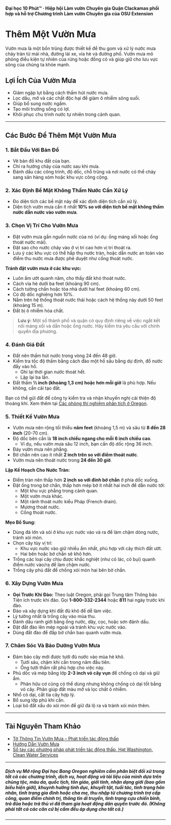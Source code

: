 #### Đại học 10 Phút™ · Hiệp hội Làm vườn Chuyên gia Quận Clackamas phối hợp và hỗ trợ Chương trình Làm vườn Chuyên gia của OSU Extension

# Thêm Một Vườn Mưa

Vườn mưa là một bồn trũng được thiết kế để thu gom và xử lý nước mưa chảy tràn từ mái nhà, đường lái xe, vỉa hè và đường phố. Vườn mưa mô phỏng điều kiện tự nhiên của rừng hoặc đồng cỏ và giúp giữ cho lưu vực sông của chúng ta khỏe mạnh.

## Lợi Ích Của Vườn Mưa

- Giảm ngập lụt bằng cách thấm hút nước mưa.
- Lọc dầu, mỡ và các chất độc hại để giảm ô nhiễm sông suối.
- Giúp bổ sung nước ngầm.
- Tạo môi trường sống có lợi.
- Khôi phục chu trình nước tự nhiên trong cảnh quan.

---

## Các Bước Để Thêm Một Vườn Mưa

### 1. Bắt Đầu Với Bản Đồ

- Vẽ bản đồ khu đất của bạn.
- Chỉ ra hướng chảy của nước sau khi mưa.
- Đánh dấu các công trình, độ dốc, chỗ trũng và nơi nước có thể chảy sang sân hàng xóm hoặc khu vực công cộng.

### 2. Xác Định Bề Mặt Không Thấm Nước Cần Xử Lý

- Đo diện tích các bề mặt này để xác định diện tích cần xử lý.
- Diện tích vườn mưa cần ít nhất **10% so với diện tích bề mặt không thấm nước dẫn nước vào vườn mưa**.

### 3. Chọn Vị Trí Cho Vườn Mưa

- Đặt vườn mưa gần nguồn nước của nó (ví dụ: ống máng xối hoặc ống thoát nước mái).
- Đặt sao cho nước chảy vào ở vị trí cao hơn vị trí thoát ra.
- Lưu ý các khu vực có thể hấp thụ nước tràn, hoặc dẫn nước an toàn vào điểm thu nước mưa được phê duyệt như cống thoát nước.

**Tránh đặt vườn mưa ở các khu vực:**

- Luôn ẩm ướt quanh năm, cho thấy đất khó thoát nước.
- Cách vỉa hè dưới ba feet (khoảng 90 cm).
- Cách tường chắn hoặc tòa nhà dưới hai feet (khoảng 60 cm).
- Có độ dốc nghiêng hơn 10%.
- Nằm trên hệ thống thoát nước thải hoặc cách hệ thống này dưới 50 feet (khoảng 15 m).
- Đất bị ô nhiễm hóa chất.

> **Lưu ý:** Một số thành phố và quận có quy định riêng về việc ngắt kết nối máng xối và dẫn hoặc ống nước. Hãy kiểm tra yêu cầu với chính quyền địa phương.

### 4. Đánh Giá Đất

- Đất nên thấm hút nước trong vòng 24 đến 48 giờ.
- Kiểm tra tốc độ thấm bằng cách đào một hố sâu bằng dự định, đổ nước đầy vào hố.
  - Ghi lại thời gian nước thoát hết.
  - Lặp lại ba lần.
- Đất thấm **½ inch (khoảng 1,3 cm) hoặc hơn mỗi giờ** là phù hợp. Nếu không, cần cải tạo đất.

Bạn có thể gửi đất để công ty kiểm tra và nhận khuyến nghị cải thiện độ thoáng khí. Xem thêm tại [Các phòng thí nghiệm phân tích ở Oregon](https://catalog.extension.oregonstate.edu/sites/catalog/files/project/pdf/em8677.pdf).

### 5. Thiết Kế Vườn Mưa

- Vườn mưa nên rộng tối thiểu **năm feet** (khoảng 1,5 m) và sâu từ **8 đến 28 inch** (20-70 cm).
- Độ dốc bên cần là **18 inch chiều ngang cho mỗi 6 inch chiều cao**.
  - Ví dụ, nếu vườn mưa sâu 12 inch, bạn cần độ dốc rộng 36 inch.
- Đáy vườn mưa nên phẳng.
- Bờ chắn nên cao ít nhất **2 inch trên so với điểm thoát nước**.
- Vườn mưa nên thoát nước trong **24 đến 30 giờ**.

**Lập Kế Hoạch Cho Nước Tràn:**

- Điểm tràn nên thấp hơn **2 inch so với đỉnh bờ chắn** ở phía dốc xuống.
- Đặt ống trong bờ chắn, thấp hơn mép bờ ít nhất hai inch để dẫn nước tới:
  - Một khu vực phẳng trong cảnh quan.
  - Một vườn mưa khác.
  - Một rãnh thoát nước kiểu Pháp (French drain).
  - Mương thoát nước.
  - Cống thoát nước.

**Mẹo Bổ Sung:**

- Dùng đá lớn và sỏi ở khu vực nước vào và ra để làm chậm dòng nước, tránh xói mòn.
- Chọn cây tùy vị trí:
  - Khu vực nước vào giữ nhiều ẩm nhất, phù hợp với cây thích đất ướt.
  - Hai bên hoặc bờ chắn sẽ khô hơn.
- Trồng các loại cây chịu được khắc nghiệt (như cỏ lác, cỏ bụi) quanh điểm nước vào/ra để làm chậm nước.
- Trồng cây phủ đất để chống xói mòn hai bên bờ chắn.

### 6. Xây Dựng Vườn Mưa

- **Gọi Trước Khi Đào:** Theo luật Oregon, phải gọi Trung tâm Thông báo Tiện ích trước khi đào. Gọi **1-800-332-2344** hoặc **811** hai ngày trước khi đào.
- Đào và xây dựng khi đất đủ khô để dễ làm việc.
- Lý tưởng nhất là trồng cây vào mùa thu.
- Đánh dấu ranh giới bằng ống nước, dây, cọc, hoặc sơn đánh dấu.
- Đặt đất đào lên mép ngoài và tránh khu vực nước vào.
- Dùng đất đào để đắp bờ chắn bao quanh vườn mưa.

### 7. Chăm Sóc Và Bảo Dưỡng Vườn Mưa

- Đảm bảo cây mới được tưới đủ nước vào mùa hè khô.
  - Tưới sâu, chậm khi cần trong năm đầu tiên.
  - Ống tưới thấm rất phù hợp cho việc này.
- Phủ dốc và mép bằng lớp **2-3 inch vỏ cây vụn** để chống cỏ dại và giữ ẩm.
  - Phân hữu cơ cũng có thể dùng nhưng không chống cỏ dại tốt bằng vỏ cây. Phân giúp đất màu mỡ và lọc chất ô nhiễm.
- Nhổ cỏ dại, cắt tỉa cây hợp lý.
- Bổ sung lớp phủ khi cần.
- Loại bỏ đất xấu do xói mòn để giữ đá lộ ra và tránh xói mòn thêm.

---

## Tài Nguyên Tham Khảo

- [Tờ Thông Tin Vườn Mưa – Phát triển tác động thấp](https://catalog.extension.oregonstate.edu/sites/catalog/files/project/pdf/em9207.pdf)
- [Hướng Dẫn Vườn Mưa](https://seagrant.oregonstate.edu/sgpubs/oregon-rain-garden-guide)
- [Sổ tay các phương pháp phát triển tác động thấp, Hạt Washington, Clean Water Services](https://cleanwaterservices.org/development/dnc/lida/)

---

##### Dịch vụ Mở rộng Đại học Bang Oregon nghiêm cấm phân biệt đối xử trong tất cả các chương trình, dịch vụ, hoạt động và tài liệu của mình dựa trên chủng tộc, màu da, quốc tịch, tôn giáo, giới tính, nhận dạng giới (bao gồm biểu hiện giới), khuynh hướng tình dục, khuyết tật, tuổi tác, tình trạng hôn nhân, tình trạng gia đình hoặc cha mẹ, thu nhập từ chương trình trợ cấp công, quan điểm chính trị, thông tin di truyền, tình trạng cựu chiến binh, trả đũa hoặc trả thù vì đã tham gia hoạt động dân quyền trước đó. (Không phải tất cả các căn cứ bị cấm đều áp dụng cho tất cả.) 
---